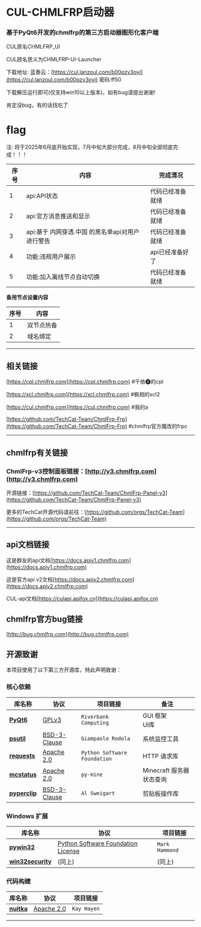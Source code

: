# **CUL-CHMLFRP启动器**
### 基于PyQt6开发的chmlfrp的第三方启动器图形化客户端

CUL原名CHMLFRP_UI

CUL顾名思义为CHMLFRP-UI-Launcher

下载地址: 蓝奏云：[https://cul.lanzoul.com/b00pzv3oyj](https://cul.lanzoul.com/b00pzv3oyj) 密码:ff50

下载解压运行即可(仅支持win10以上版本)，如有bug请提出谢谢!

肯定没bug，有的话找吃了

# **flag**

注: 将于2025年6月底开始实现，7月中旬大部分完成，8月中旬全部彻底完成！！！

| 序号 | 内容                            | 完成清况 |
|----|-------------------------------| ------- |
| 1  | api:API状态                     | 代码已经准备就绪 |
| 2  | api:官方消息推送和显示                 | 代码已经准备就绪 |
| 3  | api:基于 内网穿透.中国 的黑名单api对用户进行警告 | 代码已经准备就绪 |
| 4  | 功能:违规用户展示                     | api已经准备好了 |
| 5  | 功能:加入离线节点自动切换                 | 代码已经准备就绪 |

**备用节点设置内容**

| 序号 | 内容 |
| ------- | ------- |
| 1 | 双节点热备 |
| 2 | 域名绑定 |

---

## 相关链接
[https://cpl.chmlfrp.com](https://cpl.chmlfrp.com)  #千依🅥的cpl

[https://xcl.chmlfrp.com](https://xcl.chmlfrp.com)  #枫相的xcl2

[https://cul.chmlfrp.com](https://cul.chmlfrp.com)  #我的a

[https://github.com/TechCat-Team/ChmlFrp-Frp](https://github.com/TechCat-Team/ChmlFrp-Frp)  #chmlfrp官方魔改的frpc

---

## **chmlfrp有关链接**
### ChmlFrp-v3控制面板链接：[http://v3.chmlfrp.com](http://v3.chmlfrp.com)

开源链接：[https://github.com/TechCat-Team/ChmlFrp-Panel-v3](https://github.com/TechCat-Team/ChmlFrp-Panel-v3)

更多的TechCat开源代码请前往：[https://github.com/orgs/TechCat-Team](https://github.com/orgs/TechCat-Team)

---

## api文档链接
这是群友的api文档[https://docs.apiv1.chmlfrp.com](https://docs.apiv1.chmlfrp.com)

这是官方api v2文档[https://docs.apiv2.chmlfrp.com](https://docs.apiv2.chmlfrp.com)

CUL-api文档[https://culapi.apifox.cn](https://culapi.apifox.cn)

## chmlfrp官方bug链接
[http://bug.chmlfrp.com](http://bug.chmlfrp.com)


## 开源致谢

本项目使用了以下第三方开源库，特此声明致谢：

### 核心依赖
| 库名称 | 协议 | 项目链接 | 备注 |
|--------|------|----------|------|
| **[PyQt6](https://www.riverbankcomputing.com/software/pyqt/)** | [GPLv3](https://www.gnu.org/licenses/gpl-3.0.html) | `Riverbank Computing` | GUI 框架<br>UI库 |
| **[psutil](https://github.com/giampaolo/psutil)** | [BSD-3-Clause](https://opensource.org/licenses/BSD-3-Clause) | `Giampaolo Rodola` | 系统监控工具 |
| **[requests](https://requests.readthedocs.io/)** | [Apache 2.0](https://www.apache.org/licenses/LICENSE-2.0) | `Python Software Foundation` | HTTP 请求库 |
| **[mcstatus](https://github.com/py-mine/mcstatus)** | [Apache 2.0](https://www.apache.org/licenses/LICENSE-2.0) | `py-mine` | Minecraft 服务器状态查询 |
| **[pyperclip](https://github.com/asweigart/pyperclip)** | [BSD-3-Clause](https://opensource.org/licenses/BSD-3-Clause) | `Al Sweigart` | 剪贴板操作库 |

### Windows 扩展
| 库名称 | 协议 | 项目链接 |
|--------|------|----------|
| **[pywin32](https://github.com/mhammond/pywin32)** | [Python Software Foundation License](https://docs.python.org/3/license.html) | `Mark Hammond` | 
| **[win32security](https://pypi.org/project/pywin32/)** | (同上) | (同上) |

### 代码构建
| 库名称 | 协议 | 项目链接 |
|--------|------|----------|
| **[nuitka](https://nuitka.net/)** | [Apache 2.0](https://www.apache.org/licenses/LICENSE-2.0) | `Kay Hayen` | Python 到 C++ 的编译器 |

---
